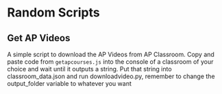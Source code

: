 # Random Scripts

## Get AP Videos
A simple script to download the AP Videos from AP Classroom.
Copy and paste code from `getapcourses.js` into the console of a classroom of your choice and wait until it outputs a string.
Put that string into classroom_data.json and run downloadvideo.py, remember to change the output_folder variable to whatever you want
